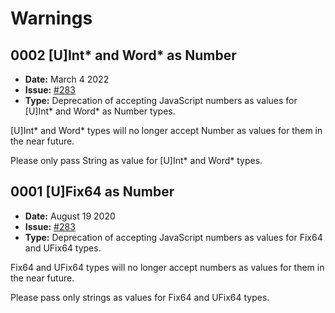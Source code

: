 # Warnings

## 0002 [U]Int* and Word* as Number

- **Date:** March 4 2022
- **Issue:** [#283](https://github.com/onflow/fcl-js/issues/283)
- **Type:** Deprecation of accepting JavaScript numbers as values for [U]Int* and Word* as Number types.

[U]Int* and Word* types will no longer accept Number as values for them in the near future.

Please only pass String as value for [U]Int* and Word* types.


## 0001 [U]Fix64 as Number

- **Date:** August 19 2020
- **Issue:** [#283](https://github.com/onflow/fcl-js/issues/283)
- **Type:** Deprecation of accepting JavaScript numbers as values for Fix64 and UFix64 types.

Fix64 and UFix64 types will no longer accept numbers as values for them in the near future.

Please pass only strings as values for Fix64 and UFix64 types. 
